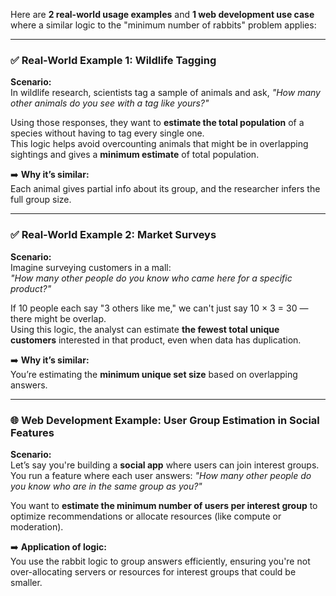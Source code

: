 Here are **2 real-world usage examples** and **1 web development use case** where a similar logic to the "minimum number of rabbits" problem applies:

---

### ✅ **Real-World Example 1: Wildlife Tagging**

**Scenario:**  
In wildlife research, scientists tag a sample of animals and ask, _"How many other animals do you see with a tag like yours?"_

Using those responses, they want to **estimate the total population** of a species without having to tag every single one.  
This logic helps avoid overcounting animals that might be in overlapping sightings and gives a **minimum estimate** of total population.

➡️ **Why it’s similar:**  
Each animal gives partial info about its group, and the researcher infers the full group size.

---

### ✅ **Real-World Example 2: Market Surveys**

**Scenario:**  
Imagine surveying customers in a mall:  
_"How many other people do you know who came here for a specific product?"_

If 10 people each say "3 others like me," we can't just say 10 × 3 = 30 — there might be overlap.  
Using this logic, the analyst can estimate **the fewest total unique customers** interested in that product, even when data has duplication.

➡️ **Why it’s similar:**  
You’re estimating the **minimum unique set size** based on overlapping answers.

---

### 🌐 **Web Development Example: User Group Estimation in Social Features**

**Scenario:**  
Let’s say you're building a **social app** where users can join interest groups.  
You run a feature where each user answers: _"How many other people do you know who are in the same group as you?"_

You want to **estimate the minimum number of users per interest group** to optimize recommendations or allocate resources (like compute or moderation).

➡️ **Application of logic:**  
You use the rabbit logic to group answers efficiently, ensuring you're not over-allocating servers or resources for interest groups that could be smaller.
